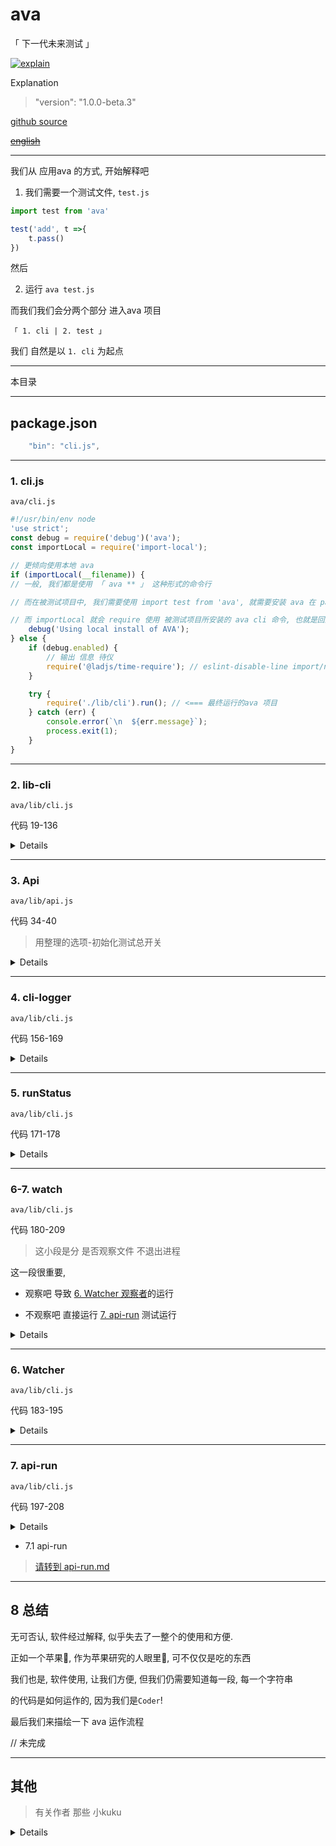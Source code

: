 # ava

「 下一代未来测试 」

[![explain](http://llever.com/explain.svg)](https://github.com/chinanf-boy/Source-Explain)
    
Explanation

> "version": "1.0.0-beta.3"

[github source](https://github.com/avajs/ava)

~~[english](./README.en.md)~~

---

我们从 应用ava 的方式, 开始解释吧

1. 我们需要一个测试文件, `test.js`

``` js
import test from 'ava'

test('add', t =>{
    t.pass()
})
```

然后

2. 运行 `ava test.js`

而我们我们会分两个部分 进入ava 项目 

`「 1. cli | 2. test 」`

我们 自然是以 `1. cli` 为起点

---

本目录

---

## package.json

``` js
	"bin": "cli.js",
```

---

### 1. cli.js

`ava/cli.js`

``` js
#!/usr/bin/env node
'use strict';
const debug = require('debug')('ava');
const importLocal = require('import-local');

// 更倾向使用本地 ava
if (importLocal(__filename)) {
// 一般, 我们都是使用 「 ava ** 」 这种形式的命令行

// 而在被测试项目中, 我们需要使用 import test from 'ava', 就需要安装 ava 在 package.json 中

// 而 importLocal 就会 require 使用 被测试项目所安装的 ava cli 命令, 也就是回到最终ava项目的这个文件
	debug('Using local install of AVA');
} else {
	if (debug.enabled) {
        // 输出 信息 待仪
		require('@ladjs/time-require'); // eslint-disable-line import/no-unassigned-import
	}

	try {
		require('./lib/cli').run(); // <=== 最终运行的ava 项目
	} catch (err) {
		console.error(`\n  ${err.message}`);
		process.exit(1);
	}
}

```

---

### 2. lib-cli

`ava/lib/cli.js`

代码 19-136

> 

<details>

``` js

// ava 使用 什么 Promise 的呢
// 答案是 Bluebird https://github.com/petkaantonov/bluebird

// Bluebird specific
Promise.longStackTraces(); // ???

exports.run = () => {
    // 我们从 1. cli.js 中知道 ava 总是选择被测试项目中的 node_modules/.bin/ava 来运行
    const conf = pkgConf.sync('ava'); 
    // 所以这里就是, 在被测试项目的package.json 获取 配置

	const filepath = pkgConf.filepath(conf);// package.json 的目录
	const projectDir = filepath === null ? process.cwd() : path.dirname(filepath);// 项目目录

    // 用 meow 定义 命令行选项
	const cli = meow(`
		Usage
		  ava [<file|directory|glob> ...]

		Options 中文翻译选项
		  --watch, -w             测试和源文件更改时重新运行测试
		  --match, -m             只能运行匹配标题的测试（可重复）
		  --update-snapshots, -u  更新快照
		  --fail-fast             第一次测试失败后停止
		  --timeout, -T           设置全局超时
		  --serial, -s            连续运行测试
		  --concurrency, -c       同时运行的测试文件的最大数量（默认值：CPU核心） 
		  --verbose, -v           启用详细输出
		  --tap, -t               生成TAP输出
		  --no-cache              禁用编译器缓存
		  --color                 强制色彩输出
		  --no-color              禁用颜色输出

		Examples
		  ava
		  ava test.js test2.js
		  ava test-*.js
		  ava test

		Default patterns when no arguments:
		test.js test-*.js test/**/*.js **/__tests__/**/*.js **/*.test.js
	`, {
		flags: {
			watch: {
				type: 'boolean',
				alias: 'w'
			},
			match: {
				type: 'string',
				alias: 'm',
				default: conf.match
			},
			'update-snapshots': {
				type: 'boolean',
				alias: 'u'
			},
			'fail-fast': {
				type: 'boolean',
				default: conf.failFast
			},
			timeout: {
				type: 'string',
				alias: 'T',
				default: conf.timeout
			},
			serial: {
				type: 'boolean',
				alias: 's',
				default: conf.serial
			},
			concurrency: {
				type: 'string',
				alias: 'c',
				default: conf.concurrency
			},
			verbose: {
				type: 'boolean',
				alias: 'v',
				default: conf.verbose
			},
			tap: {
				type: 'boolean',
				alias: 't',
				default: conf.tap
			},
			cache: {
				type: 'boolean',
				default: conf.cache !== false
			},
			color: {
				type: 'boolean',
				default: 'color' in conf ? conf.color : require('supports-color').stdout !== false
			},
			'--': {
				type: 'string'
			}
		}
	});

	updateNotifier({pkg: cli.pkg}).notify(); // 更新-提示

	if (cli.flags.watch && cli.flags.tap && !conf.tap) {
		throw new Error(`${colors.error(figures.cross)} The TAP reporter is not available when using watch mode.`);
	}

	if (cli.flags.watch && isCi) {
		throw new Error(`${colors.error(figures.cross)} Watch mode is not available in CI, as it prevents AVA from terminating.`);
	}

	if (
		cli.flags.concurrency === '' ||
		(cli.flags.concurrency && (!Number.isInteger(Number.parseFloat(cli.flags.concurrency)) || parseInt(cli.flags.concurrency, 10) < 0))
	) {
		throw new Error(`${colors.error(figures.cross)} The --concurrency or -c flag must be provided with a nonnegative integer.`);
	}

	if ('source' in conf) {
		throw new Error(`${colors.error(figures.cross)} The 'source' option has been renamed. Use 'sources' instead.`);
	}

	// 合并配置, 
	Object.assign(conf, cli.flags);

    const api = new Api({ 
		failFast: conf.failFast,
		failWithoutAssertions: conf.failWithoutAssertions !== false,
		serial: conf.serial,
		require: arrify(conf.require),
		cacheEnabled: conf.cache,
		compileEnhancements: conf.compileEnhancements !== false,
		explicitTitles: conf.watch,
		match: arrify(conf.match),
		babelConfig: babelConfigHelper.validate(conf.babel),
		resolveTestsFrom: cli.input.length === 0 ? projectDir : process.cwd(),
		projectDir,
		timeout: conf.timeout,
		concurrency: conf.concurrency ? parseInt(conf.concurrency, 10) : 0,
		updateSnapshots: conf.updateSnapshots,
		snapshotDir: conf.snapshotDir ? path.resolve(projectDir, conf.snapshotDir) : null,
		color: conf.color,
		workerArgv: cli.flags['--']
	})
```

#### 2.1 new Api

> [作为测试-总开关 初始化 3. api](#3-api)

- 2.2 [`babelConfigHelper.validate`](./babel-config.md#1-validate)

> 归纳 babel 的 配置, 把[babelConfigHelper 放到 babel-config.md 解释](./babel-config.md)

- 2.3 `Api 传入的值有什么东东`

``` js
		` --watch, -w            测试和源文件更改时重新运行测试
		  --match, -m             只能运行匹配标题的测试（可重复）
		  --update-snapshots, -u  更新快照
		  --fail-fast             第一次测试失败后停止
		  --timeout, -T           设置全局超时
		  --serial, -s            串行测试
		  --concurrency, -c       同时运行的测试文件的最大数量（默认值：CPU核心） 
		  --verbose, -v           启用详细输出
		  --tap, -t               生成TAP输出
		  --no-cache              禁用编译器缓存
		  --color                 强制色彩输出
		  --no-color              禁用颜色输出`

		{
			// package.json 里面定义的选项
		failFast: conf.failFast,
		failWithoutAssertions: conf.failWithoutAssertions !== false,
		serial: conf.serial,
		require: arrify(conf.require),
		cacheEnabled: conf.cache,
		compileEnhancements: conf.compileEnhancements !== false,
		explicitTitles: conf.watch,
		match: arrify(conf.match),
		babelConfig: babelConfigHelper.validate(conf.babel),
		resolveTestsFrom: cli.input.length === 0 ? projectDir : process.cwd(), // 测试目录
		projectDir,
		timeout: conf.timeout,
		concurrency: conf.concurrency ? parseInt(conf.concurrency, 10) : 0,
		updateSnapshots: conf.updateSnapshots, 
		snapshotDir: conf.snapshotDir ? path.resolve(projectDir, conf.snapshotDir) : null,
		color: conf.color,
		workerArgv: cli.flags['--']
		}
		{
		files：`文件和目录路径以及选择哪些文件AVA将运行测试的全局模式。只使用扩展名为.js的文件。带有下划线前缀的文件将被忽略。运行所选目录中的所有.js文件`
		source：`文件，如果更改，会导致测试在手表模式下重新运行。有关详情，请参阅手表模式配方`
		match：`在package.json配置中通常不是很有用，但相当于在CLI中指定--match`
		failFast：`一旦测试失败，停止运行进一步的测试`
		failWithoutAssertions：`如果为false，如果不运行断言，则不会使测试失败`
		tap：`如果为true，则启用TAP记者`
		snapshotDir：`指定存储快照文件的固定位置。如果您的快照在错误的位置结束，请使用此选项`
		compileEnhancements：`如果为false，则禁用power-assert - 否则有助于提供更多描述性错误消息 - 并检测t.throws（）声明的不当使用`
		require：`在测试运行之前需要额外的模块。模块在工作进程中是必需的`
		babel：`测试文件特定的Babel选项。有关更多详情，请参阅我们的Babel配方`
		}
```

> 其中较为疑惑的应该是 `updateSnapshots` 和  `workerArgv`

[snapshots en 官方解释](https://github.com/avajs/ava#snapshot-testing)

至于 [workerArgv 需要讲到单次测试子进程使用的选项](./main.md#workerargv)

</details>

---

### 3. Api

`ava/lib/api.js`

代码 34-40

> 用整理的选项-初始化测试总开关

<details>

``` js
class Api extends EventEmitter {
	constructor(options) {
		super();

		this.options = Object.assign({match: []}, options);
        this.options.require = resolveModules(this.options.require);
        // 存储好 默认和目前 用户定义 选项值
    }
    // ...
```

- 3.1 `EventEmitter`

> 我们先说明 `on/emit `模式 , 请先了解清楚后, 再继续

> 如果你不太了解可以看看[nodejs.cn](http://nodejs.cn/api/events.html)或者关于[mitt- 小小实现的on/emit](https://github.com/chinanf-boy/explain-mitt)

- 3.2 [`resolveModules`](#resolvemodules)

> 找寻需要用到的 类似babel-插件路径

</details>
 
 ---


### 4. cli-logger

`ava/lib/cli.js`

代码 156-169

<details>

让我们回到`ava/lib/cli.js`

在我们保存好我们选项**conf**之后, 我们再一次决定测试数据-日志输出方式

[请转到cli-logger.explain.md](./cli-logger.explain.md#1-日志形式)

如果你对此还不想了解！ 😊

> 其实不影响后面的重要逻辑的解释

</details>

---


### 5. runStatus

`ava/lib/cli.js`

代码 171-178

<details>

> 运行测试-状态

我们在 [4. cli-logger](#4-cli-logger) 有了 日志工具,

但是我们要把 测试-状态与日志工具拼接 `logger <-> runStatus`

才能 错❌ 就是 输出错误,对✅ 就是 输出正确

``` js
// 定义 触发 test-run 函数
	api.on('test-run', runStatus => {
		reporter.api = runStatus;
		runStatus.on('test', logger.test);
		runStatus.on('error', logger.unhandledError);

		runStatus.on('stdout', logger.stdout);
		runStatus.on('stderr', logger.stderr);
	});
```

- 5.1 runStatus

> [请转到 runStatus.md](./runStatus.md)


</details>

---

### 6-7. watch

`ava/lib/cli.js`

代码 180-209

> 这小段是分 是否观察文件 不退出进程

这一段很重要, 

- 观察吧 导致 [6. Watcher 观察者](#6-watcher)的运行

- 不观察吧 直接运行 [7. api-run](#7-api-run) 测试运行

<details>

``` js
const files = cli.input.length ? cli.input : arrify(conf.files); // 测试-文件, 未打磨

	if (conf.watch) {
		try {
			const watcher = new Watcher(logger, api, files, arrify(conf.sources));
			watcher.observeStdin(process.stdin);
		} catch (err) {
			if (err.name === 'AvaError') {
				// An AvaError may be thrown if `chokidar` is not installed. Log it nicely.
				console.error(`  ${colors.error(figures.cross)} ${err.message}`);
				logger.exit(1);
			} else {
				// Rethrow so it becomes an uncaught exception
				throw err;
			}
		}
	} else {
		api.run(files)
			.then(runStatus => {
				logger.finish(runStatus);
				logger.exit(runStatus.failCount > 0 || runStatus.rejectionCount > 0 || runStatus.exceptionCount > 0 ? 1 : 0);
			})
			.catch(err => {
				// Don't swallow exceptions. Note that any expected error should already
				// have been logged.
				setImmediate(() => {
					throw err;
				});
			});
	}
```

</details>

---

### 6. Watcher

`ava/lib/cli.js`

代码 183-195

<details>

也许你可以先看 [7. api-run 了解一次运行情况再来看 Watcher噢😯](#7-api-run)

``` js
		try {
			const watcher = new Watcher(logger, api, files, arrify(conf.sources));
			watcher.observeStdin(process.stdin);
		} catch (err) {
			if (err.name === 'AvaError') {
				// An AvaError may be thrown if `chokidar` is not installed. Log it nicely.
				console.error(`  ${colors.error(figures.cross)} ${err.message}`);
				logger.exit(1);
			} else {
				// Rethrow so it becomes an uncaught exception
				throw err;
			}
		}
```

- 6.1 watcher

> [请转到 watcher.md](./watcher.md)


</details>

---

### 7. api-run

`ava/lib/cli.js`

代码 197-208

<details>

``` js
		api.run(files)
			.then(runStatus => {
				logger.finish(runStatus);
				logger.exit(runStatus.failCount > 0 || runStatus.rejectionCount > 0 || runStatus.exceptionCount > 0 ? 1 : 0);
			})
			.catch(err => {
				// Don't swallow exceptions. Note that any expected error should already
				// have been logged.
				setImmediate(() => {
					throw err;
				});
			});
```
</details>

- 7.1 api-run

> [请转到 api-run.md](./api-run.md)

---


## 8 总结

无可否认, 软件经过解释, 似乎失去了一整个的使用和方便.

正如一个苹果🍎, 作为苹果研究的人眼里👀, 可不仅仅是吃的东西

我们也是, 软件使用, 让我们方便, 但我们仍需要知道每一段, 每一个字符串

的代码是如何运作的, 因为我们是`Coder`!

最后我们来描绘一下 ava 运作流程

// 未完成

---

## 其他

> 有关作者 那些 小kuku

<details>


### resolveModules

> 模块名-去确定是否具有-模块路径, 没有则抛出错误

``` js
function resolveModules(modules) {
	return arrify(modules).map(name => {
        const modulePath = resolveCwd.silent(name);
        // 无法找到模块时返回null 而不是抛出。

		if (modulePath === null) {
			throw new Error(`Could not resolve required module '${name}'`);
		}

		return modulePath;
	});
}
```

- [resolveCwd](#resolve-cwd)

> 根据当前工作目录解析模块的路径 

---

### resolve-cwd

> 根据当前工作目录解析模块的路径 [->github](https://github.com/sindresorhus/resolve-cwd)

### arrify

>将值转换为数组 [->github](https://github.com/sindresorhus/arrify)
</details>